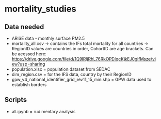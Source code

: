 # mortality_studies

## Data needed
- ARISE data - monthly surface PM2.5 
- mortality_all.csv -> contains the IFs total mortality for all countries -> RegionID values are countries in order, CohortID are age brackets. Can be acessed here: https://drive.google.com/file/d/1Q9IRljRhL76RkOPDIqcKjkEJ0gifMsze/view?usp=sharing
- population.xlsx = population dataset from SEDAC
- dim_region.csv = for the IFS data, country by their RegionID
- gpw_v4_national_identifier_grid_rev11_15_min.shp = GPW data used to establish borders


## Scripts
- all.ipynb = rudimentary analysis
